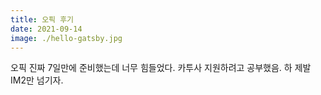 ```yaml
---
title: 오픽 후기
date: 2021-09-14
image: ./hello-gatsby.jpg
---
```


오픽 진짜 7일만에 준비했는데 너무 힘들었다. 카투사 지원하려고 공부했음. 하 제발 IM2만 넘기자.
